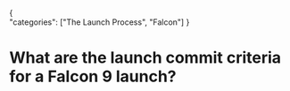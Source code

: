 {    
    "categories": ["The Launch Process", "Falcon"]
}

# What are the launch commit criteria for a Falcon 9 launch?
